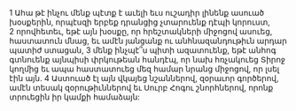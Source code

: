 1 Ահա թէ ինչու մենք պէտք է աւելի եւս ուշադիր լինենք ասուած խօսքերին, որպէսզի երբեք դրանցից չտարուենք դէպի կորուստ, 2 որովհետեւ, եթէ այն խօսքը, որ հրեշտակների միջոցով ասուեց, հաստատուն մնաց, եւ ամէն յանցանք ու անհնազանդութիւն արդար պատիժ ստացան, 3 մենք ինչպէ՞ս պիտի ազատուենք, եթէ անհոգ գտնուենք այնպիսի փրկութեան հանդէպ, որ նախ հռչակուեց Տիրոջ կողմից եւ ապա հաստատուեց մեզ համար նրանց միջոցով, որ լսել էին այն. 4 Աստուած էլ այն վկայեց նշաններով, զօրաւոր գործերով, ամէն տեսակ զօրութիւններով եւ Սուրբ Հոգու շնորհներով, որոնք տրուեցին իր կամքի համաձայն:
